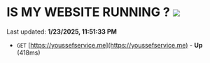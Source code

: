 # IS MY WEBSITE RUNNING ? [![](https://img.shields.io/static/v1?label=Sponsor&message=%E2%9D%A4&logo=GitHub&color=%23fe8e86)](https://github.com/sponsors/Youssef-Lehmam)

Last updated: **1/23/2025, 11:51:33 PM**

- `GET` [https://youssefservice.me](https://youssefservice.me) - **Up** (418ms)
